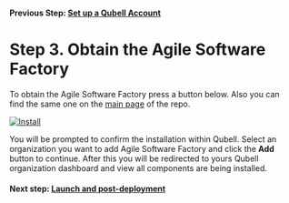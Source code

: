 #### Previous Step: [Set up a Qubell Account](step-2.md)

Step 3. Obtain the Agile Software Factory
=========================================

To obtain the Agile Software Factory press a button below. Also you can find the same one on the [main page](https://github.com/griddynamics/asf) of the repo.

[![Install](https://raw.github.com/qubell-bazaar/component-skeleton/master/img/install.png)](https://express.qubell.com/applications/upload?metadataUrl=http://gd-asf.s3.amazonaws.com/meta.yaml)

You will be prompted to confirm the installation within Qubell. Select an organization you want to add Agile Software Factory and click the **Add** button to continue. After this you will be redirected to yours Qubell organization dashboard and view all components are being installed.

#### Next step: [Launch and post-deployment](step-4.md)
